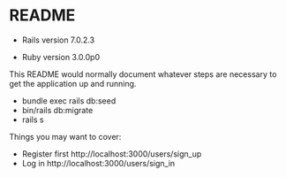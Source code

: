 # README
* Rails version 7.0.2.3

* Ruby version 3.0.0p0



This README would normally document whatever steps are necessary to get the
application up and running.

* bundle exec rails db:seed
* bin/rails db:migrate
* rails s

Things you may want to cover:

* Register first
http://localhost:3000/users/sign_up
* Log in
http://localhost:3000/users/sign_in
